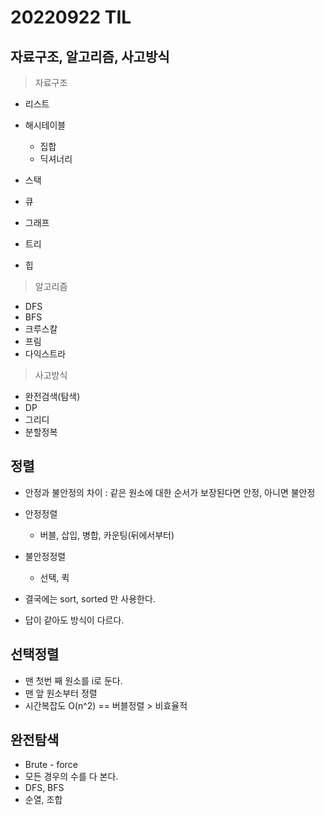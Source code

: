 # 20220922 TIL

## 자료구조, 알고리즘, 사고방식

> 자료구조

- 리스트
- 해시테이블

  - 집합
  - 딕셔너리

- 스택
- 큐
- 그래프
- 트리
- 힙

> 알고리즘

- DFS
- BFS
- 크루스칼
- 프림
- 다익스트라

> 사고방식

- 완전검색(탐색)
- DP
- 그리디
- 분할정복

## 정렬

- 안정과 불안정의 차이 : 같은 원소에 대한 순서가 보장된다면 안정, 아니면 불안정

- 안정정렬

  - 버블, 삽입, 병합, 카운팅(뒤에서부터)

- 불안정정렬

  - 선택, 퀵

- 결국에는 sort, sorted 만 사용한다.
- 답이 같아도 방식이 다르다.

## 선택정렬

- 맨 첫번 째 원소를 i로 둔다.
- 맨 앞 원소부터 정렬
- 시간복잡도 O(n^2) == 버블정렬 > 비효율적

## 완전탐색

- Brute - force
- 모든 경우의 수를 다 본다.
- DFS, BFS
- 순열, 조합

